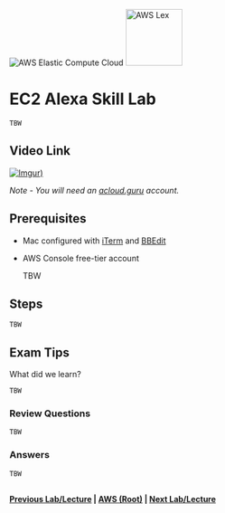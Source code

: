 ![AWS Elastic Compute Cloud](https://i.imgur.com/9awJmtb.png) <img src="https://i.imgur.com/SH72C80.png" height="100" title="AWS Lex" />


EC2 Alexa Skill Lab
======

    TBW


## Video Link

[![Imgur](https://i.imgur.com/2Grw1uH.png))](https://acloud.guru/course/aws-certified-solutions-architect-associate/learn/ec2/738672e4-64ee-0d59-b9fb-2baaf58710f4/watch)

*Note - You will need an [acloud.guru](acloud.guru) account.*


## Prerequisites

* Mac configured with [iTerm](https://iterm2.com/) and [BBEdit](http://www.barebones.com/products/bbedit/)
* AWS Console free-tier account

    
    TBW
    
## Steps

    TBW


## Exam Tips

What did we learn? 

    TBW

### Review Questions

    TBW

### Answers

    TBW

##

**[Previous Lab/Lecture](ec2-using-polly-lab-pt2.md) | [AWS (Root)](../readme.adoc) | [Next Lab/Lecture](ec2-alexa-skill-lab.md)** 
